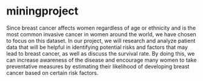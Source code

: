 # miningproject
Since breast cancer affects women regardless of age or ethnicity and is the most common invasive cancer in women around the world, we have chosen to focus on this dataset.
In our project, we will research and analyze patient data that will be helpful in identifying potential risks and factors that may lead to breast cancer, as well as discuss the survival rate. By doing this, we can increase awareness of the disease and encourage many women to take preventative measures by estimating their likelihood of developing breast cancer based on certain risk factors.
